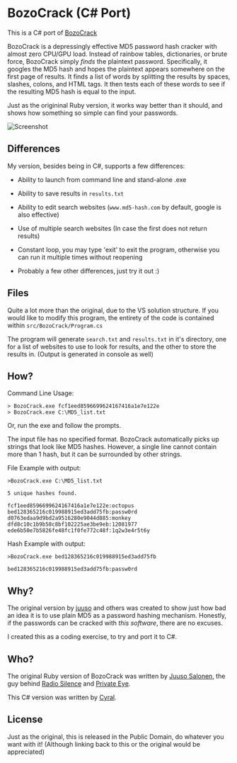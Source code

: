 # BozoCrack (C# Port)
This is a C# port of [BozoCrack](https://github.com/juuso/BozoCrack)

BozoCrack is a depressingly effective MD5 password hash cracker with almost zero CPU/GPU load. Instead of rainbow tables, dictionaries, or brute force, BozoCrack simply *finds* the plaintext password. Specifically, it googles the MD5 hash and hopes the plaintext appears somewhere on the first page of results. It finds a list of words by splitting the results by spaces, slashes, colons, and HTML tags. It then tests each of these words to see if the resulting MD5 hash is equal to the input.

Just as the origininal Ruby version, it works way better than it should, and shows how something so simple can find your passwords.

![Screenshot](https://i.imgur.com/cbezDCq.png)

## Differences
My version, besides being in C#, supports a few differences:

- Ability to launch from command line and stand-alone .exe

- Ability to save results in `results.txt`

- Ability to edit search websites (`www.md5-hash.com` by default, google is also effective)

- Use of multiple search websites (In case the first does not return results)

- Constant loop, you may type 'exit' to exit the program, otherwise you can run it multiple times without reopening

- Probably a few other differences, just try it out :)

## Files
Quite a lot more than the original, due to the VS solution structure. If you would like to modify this program, the entirety of the code is contained within `src/BozoCrack/Program.cs`

The program will generate `search.txt` and `results.txt` in it's directory, one for a list of websites to use to look for results, and the other to store the results in. (Output is generated in console as well)

## How?
Command Line Usage:

    > BozoCrack.exe fcf1eed8596699624167416a1e7e122e
    > BozoCrack.exe C:\MD5_list.txt

Or, run the exe and follow the prompts.

The input file has no specified format. BozoCrack automatically picks up strings that look like MD5 hashes. However, a single line cannot contain more than 1 hash, but it can be surrounded by other strings.

File Example with output:

	>BozoCrack.exe C:\MD5_list.txt

	5 unique hashes found.

	fcf1eed8596699624167416a1e7e122e:octopus
	bed128365216c019988915ed3add75fb:passw0rd
	d0763edaa9d9bd2a9516280e9044d885:monkey
	dfd8c10c1b9b58c8bf102225ae3be9eb:12081977
	ede6b50e7b5826fe48fc1f0fe772c48f:1q2w3e4r5t6y
	
Hash Example with output:

	>BozoCrack.exe bed128365216c019988915ed3add75fb

	bed128365216c019988915ed3add75fb:passw0rd

## Why?
The original version by [juuso](https://github.com/juuso) and others was created to show just how bad an idea it is to use plain MD5 as a password hashing mechanism. Honestly, if the passwords can be cracked with *this software*, there are no excuses.

I created this as a coding exercise, to try and port it to C#.


## Who?
The original Ruby version of BozoCrack was written by [Juuso Salonen](http://twitter.com/juusosalonen), the guy behind [Radio Silence](http://radiosilenceapp.com) and [Private Eye](http://radiosilenceapp.com/private-eye).

This C# version was written by [Cyral](http://twitter.com/Cyral33).


## License
Just as the original, this is released in the Public Domain, do whatever you want with it! (Although linking back to this or the original would be appreciated)
